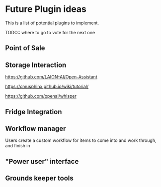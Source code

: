# Future Plugin ideas

This is a list of potential plugins to implement.

TODO:: where to go to vote for the next one

## Point of Sale

## Storage Interaction

https://github.com/LAION-AI/Open-Assistant

https://cmusphinx.github.io/wiki/tutorial/

https://github.com/openai/whisper

## Fridge Integration

## Workflow manager

Users create a custom workflow for items to come into and work through, and finish in

## "Power user" interface

## Grounds keeper tools
